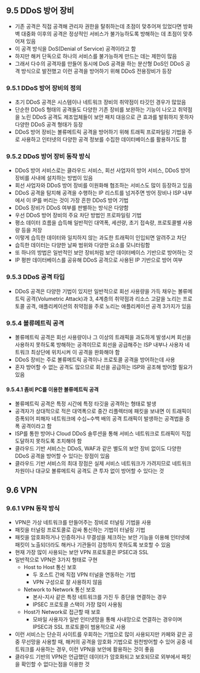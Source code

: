 ## 9.5 DDoS 방어 장비

-   기존 공격은 직접 공격해 관리자 권한을 탈취하는데 초점이 맞추어져 있었다면 방화벽 대중화 이후의 공격은 정상적인 서비스가 불가능하도록 방해하는 데 초점이 맞추어져 있음
-   이 공격 방식을 DoS(Denial of Service) 공격이라고 함
-   하지만 해커 단독으로 하나의 서비스를 불가능하게 만드는 데는 제한이 많음
-   그래서 다수의 공격자를 만들어 동시에 DoS 공격을 하는 분산형 DoS인 DDoS 공격 방식으로 발전했고 이런 공격을 방어하기 위해 DDoS 전용장비가 등장

### 9.5.1 DDoS 방어 장비의 정의

-   초기 DDoS 공격은 시스템이나 네트워크 장비의 취약점이 타깃인 경우가 많았음
-   단순한 DDoS 형태의 공격들도 다양한 기존 장비를 보완하는 기능이 나오고 취약점을 노린 DDoS 공격도 제조업체들이 보안 패치 대응으로 큰 효과를 발휘하지 못하자 다양한 DDoS 공격 형태가 등장
-   DDoS 방어 장비는 볼류메트릭 공격을 방어하기 위해 트래픽 프로파일링 기법을 주로 사용하고 인터넷의 다양한 공격 정보를 수집한 데이터베이스를 활용하기도 함

### 9.5.2 DDoS 방어 장비 동작 방식

-   DDoS 방어 서비스로는 클라우드 서비스, 회선 사업자의 방어 서비스, DDoS 방어 장비를 사내에 설치하는 방법이 있음
-   회선 사업자와 DDoS 방어 장비를 이원화해 협조하는 서비스도 많이 등장하고 있음
-   DDoS 공격을 탐지해 공격을 수행하는 IP 리스트를 넘겨주면 방어 장비나 ISP 내부에서 이 IP를 버리는 것이 가장 흔한 DDoS 방어 기법
-   DDoS 장비가 DDoS 여부를 판별하는 방식은 다양함
-   우선 DDoS 방어 장비의 주요 차단 방법인 프로파일링 기법
-   평소 데이터 흐름을 습득해 일반적인 대역폭, 세션량, 초기 접속량, 프로토콜별 사용량 등을 저장
-   이렇게 습득한 데이터와 일치하지 않는 과도한 트래픽이 인입되면 알려주고 차단
-   습득한 데이터는 다양한 날짜 범위와 다양한 요소를 모니터링함
-   또 하나의 방법은 일반적인 보안 장비처럼 보안 데이터베이스 기반으로 방어하는 것
-   IP 평판 데이터베이스를 공유해 DDoS 공격으로 사용된 IP 기반으로 방어 여부

### 9.5.3 DDoS 공격 타입

-   DDoS 공격은 다양한 기법이 있지만 일반적으로 회선 사용량을 가득 채우는 볼류메트릭 공격(Volumetric Attack)과 3, 4계층의 취약점과 리소스 고갈을 노리는 프로토콜 공격, 애플리케이션의 취약점을 주로 노리는 애플리케이션 공격 3가지가 있음

### 9.5.4 볼류메트릭 공격

-   볼류메트릭 공격은 회선 사용량이나 그 이상의 트래픽을 과도하게 발생시켜 회선을 사용하지 못하도록 방해하는 공격이므로 회선을 공급해주는 ISP 내부나 사용자 네트워크 최상단에 위치시켜 이 공격을 완화해야 함
-   DDoS 장비는 주로 볼류메트릭 공격이나 프로토콜 공격을 방어하는데 사용
-   혼자 방어할 수 없는 공격도 많으므로 회선을 공급하는 ISP와 공조해 방어할 필요가 있음

#### 9.5.4.1 좀비 PC를 이용한 볼류메트릭 공격

-   볼류메트릭 공격은 특정 시간에 특정 타깃을 공격하는 형태로 발생
-   공격자가 상대적으로 적은 대역폭으로 중간 리플렉터에 패킷을 보내면 이 트래픽이 증폭되어 피해자 네트워크에 수십~수백 배의 공격 트래픽이 발생하는 공격법을 증폭 공격이라고 함
-   ISP를 통한 방어나 Cloud DDoS 솔루션을 통해 서비스 네트워크로 트래픽이 직접 도달하지 못하도록 조치해야 함
-   클라우드 기반 서비스는 DDoS, WAF과 같은 별도의 보안 장비 없이도 다양한 DDoS 공격을 방어할 수 있다는 장점이 있음
-   클라우드 기반 서비스의 최대 장점은 실제 서비스 네트워크가 가려지므로 네트워크 차원이나 대규모 볼류메트릭 공격도 큰 투자 없이 방어할 수 있다는 것

## 9.6 VPN

### 9.6.1 VPN 동작 방식

-   VPN은 가상 네트워크를 만들어주는 장비로 터널링 기법을 사용
-   패킷을 터널링 프로토콜로 감싸 통신하는 기법이 터널링 기법
-   패킷을 암호화하거나 인증하거나 무결성을 체크하는 보안 기능을 이용해 인터넷에 패킷이 노출되더라도 해커나 기관들이 감청하지 못하도록 보호할 수 있음
-   현재 가장 많이 사용되는 보안 VPN 프로토콜은 IPSEC과 SSL
-   일반적으로 VPN은 3가지 형태로 구현
    -   Host to Host 통신 보호
        -   두 호스트 간에 직접 VPN 터널을 연동하는 기법
        -   VPN 구성으로 잘 사용하지 않음
    -   Network to Network 통신 보호
        -   본사-지사 같은 특정 네트워크를 가진 두 종단을 연결하는 경우
        -   IPSEC 프로토콜 스택이 가장 많이 사용됨
    -   Host가 Network로 접근할 때 보호
        -   모바일 사용자가 일반 인터넷망을 통해 사내망으로 연결하는 경우이며 IPSEC과 SSL 프로토콜이 범용적으로 사용
-   이런 서비스는 단순히 사이트를 우회하는 기법으로 많이 사용되지만 카페와 같은 공중 무선망을 사용할 때, 해커의 공격을 암호화 기법으로 원천방어할 수 있어 공중 네트워크를 사용하는 경우, 이런 VPN을 보안에 활용하는 것이 좋음
-   클라우드 기반의 VPN은 언급했던 데이터가 암호화되고 보호되므로 외부에서 패킷을 확인할 수 없다는점을 이용한 것
